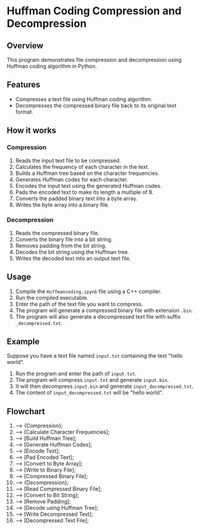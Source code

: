 # Huffman Coding Compression and Decompression

## Overview
This program demonstrates file compression and decompression using Huffman coding algorithm in Python.

## Features
- Compresses a text file using Huffman coding algorithm.
- Decompresses the compressed binary file back to its original text format.

## How it works
### Compression
1. Reads the input text file to be compressed.
2. Calculates the frequency of each character in the text.
3. Builds a Huffman tree based on the character frequencies.
4. Generates Huffman codes for each character.
5. Encodes the input text using the generated Huffman codes.
6. Pads the encoded text to make its length a multiple of 8.
7. Converts the padded binary text into a byte array.
8. Writes the byte array into a binary file.

### Decompression
1. Reads the compressed binary file.
2. Converts the binary file into a bit string.
3. Removes padding from the bit string.
4. Decodes the bit string using the Huffman tree.
5. Writes the decoded text into an output text file.

## Usage
1. Compile the `Huffmancoding.ipynb` file using a C++ compiler.
2. Run the compiled executable.
3. Enter the path of the text file you want to compress.
4. The program will generate a compressed binary file with extension `.bin`.
5. The program will also generate a decompressed text file with suffix `_decompressed.txt`.

## Example
Suppose you have a text file named `input.txt` containing the text "hello world". 
1. Run the program and enter the path of `input.txt`.
2. The program will compress `input.txt` and generate `input.bin`.
3. It will then decompress `input.bin` and generate `input_decompressed.txt`.
4. The content of `input_decompressed.txt` will be "hello world".

## Flowchart

   1. --> {Compression};
   2. --> [Calculate Character Frequencies];
   3. --> [Build Huffman Tree];
   4. --> [Generate Huffman Codes];
   5. --> [Encode Text];
   6. --> [Pad Encoded Text];
   7. --> [Convert to Byte Array];
   8. --> [Write to Binary File];
   9. --> [Compressed Binary File];
   10. --> {Decompression};
   11. --> [Read Compressed Binary File];
   12. --> [Convert to Bit String];
   13. --> [Remove Padding];
   14. --> [Decode using Huffman Tree];
   15. --> [Write Decompressed Text];
   16. --> [Decompressed Text File];




